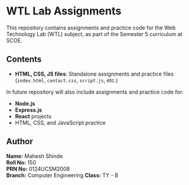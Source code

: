 # WTL Lab Assignments

This repository contains assignments and practice code for the Web Technology Lab (WTL) subject, as part of the Semester 5 curriculum at SCOE.

## Contents

- **HTML, CSS, JS files**: Standalone assignments and practice files (`index.html`, `contact.css`, `script.js`, etc.)
<!-- - **React Practice App**: A sample React project for hands-on learning (`react-practice/`) -->

In future repository will also include assignments and practice code for:
- **Node.js**
- **Express.js**
- **React** projects
- HTML, CSS, and JavaScript practice

## Author

**Name:** Mahesh Shinde  
**Roll No:** 150  
**PRN No:** 0124UCSM2008  
**Branch:** Computer Engineering 
**Class:** TY - B
